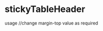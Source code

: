 # stickyTableHeader
usage
//change margin-top value as required
<table sticky-header>
  <thead>
    
  </thead>
  <tbody>
  <tbody>
</table>
